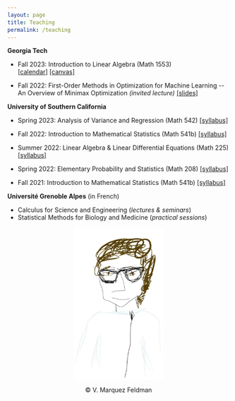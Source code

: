 ```yaml
---
layout: page
title: Teaching
permalink: /teaching
---
```

  
  
__Georgia Tech__  

* Fall 2023: Introduction to Linear Algebra (Math 1553)  
[[calendar]](https://chrisj.math.gatech.edu/23f/1553/2023f-schedule.html) 
[[canvas]](https://gatech.instructure.com/courses/326018)  
  
* Fall 2022: First-Order Methods in Optimization for Machine Learning --   
An Overview of Minimax Optimization _(invited lecture)_
[[slides]](assets/slides/slides-minimax-GATech.pdf)  

__University of Southern California__  

* Spring 2023: Analysis of Variance and Regression (Math 542)
[[syllabus]](assets/teaching/Syllabus-M542-S2023.pdf)  

* Fall 2022: Introduction to Mathematical Statistics (Math 541b)
[[syllabus]](assets/teaching/Syllabus-M541b-F2022.pdf)  
    
* Summer 2022: Linear Algebra & Linear Differential Equations (Math 225)
[[syllabus]](assets/teaching/Syllabus-M225-Su2022.pdf)  
  
* Spring 2022: Elementary Probability and Statistics (Math 208)
[[syllabus]](assets/teaching/Syllabus-M208-S2022.pdf)  
  
* Fall 2021: Introduction to Mathematical Statistics (Math 541b)
[[syllabus]](assets/teaching/Syllabus-M541b-F2021.pdf)  
  

__Université Grenoble Alpes__ (in French)  

* Calculus for Science and Engineering (_lectures & seminars_)    
* Statistical Methods for Biology and Medicine (_practical sessions_)  

<p align = "center">
<img src="sketch_vicky.jpg" alt="Sketch by Vicky" width="40%" align="center" hspace="20">  
</p>  
<p align = "center">
&copy; V. Marquez Feldman
</p>  